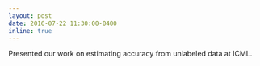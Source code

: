 ```yaml
---
layout: post
date: 2016-07-22 11:30:00-0400
inline: true
---
```


Presented our work on estimating accuracy from unlabeled data at ICML.
